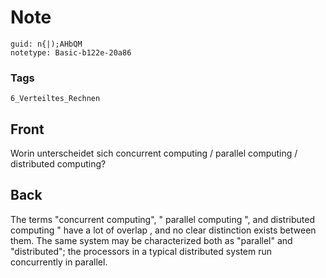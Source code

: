 # Note
```
guid: n{|);AHbQM
notetype: Basic-b122e-20a86
```

### Tags
```
6_Verteiltes_Rechnen
```

## Front
Worin unterscheidet sich concurrent computing / parallel computing / distributed computing?

## Back
The terms "concurrent computing", " parallel computing ", and distributed computing " have a lot of overlap , and no clear distinction exists between them. The same system may be
characterized both as "parallel" and "distributed"; the processors in a typical distributed system run concurrently in parallel.
